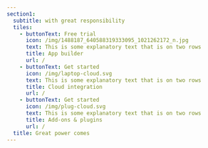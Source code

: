 ```yaml
---
section1:
  subtitle: with great responsibility
  tiles:
    - buttonText: Free trial
      icon: /img/1488187_640588319333095_1021262172_n.jpg
      text: This is some explanatory text that is on two rows
      title: App builder
      url: /
    - buttonText: Get started
      icon: /img/laptop-cloud.svg
      text: This is some explanatory text that is on two rows
      title: Cloud integration
      url: /
    - buttonText: Get started
      icon: /img/plug-cloud.svg
      text: This is some explanatory text that is on two rows
      title: Add-ons & plugins
      url: /
  title: Great power comes
---
```


